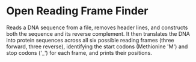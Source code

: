 # Open Reading Frame Finder
Reads a DNA sequence from a file, removes header lines, and constructs both the sequence and its reverse complement. It then translates the DNA into protein sequences across all six possible reading frames (three forward, three reverse), identifying the start codons (Methionine 'M') and stop codons ('_') for each frame, and prints their positions.
